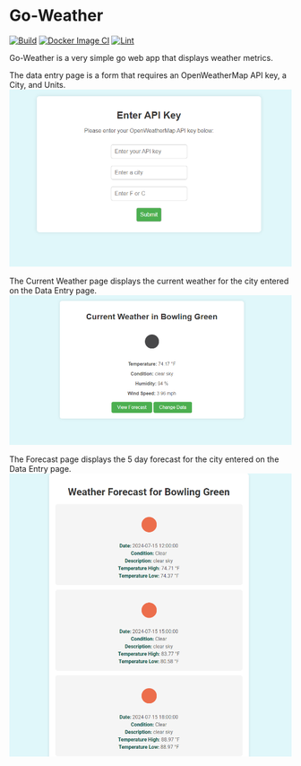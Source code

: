 # Go-Weather

[![Build](https://github.com/atmassey/go-weather/actions/workflows/build.yml/badge.svg)](https://github.com/atmassey/go-weather/actions/workflows/build.yml)
[![Docker Image CI](https://github.com/atmassey/go-weather/actions/workflows/docker-image.yml/badge.svg)](https://github.com/atmassey/go-weather/actions/workflows/docker-image.yml)
[![Lint](https://github.com/atmassey/go-weather/actions/workflows/golangci-lint.yml/badge.svg)](https://github.com/atmassey/go-weather/actions/workflows/golangci-lint.yml)

Go-Weather is a very simple go web app that displays weather metrics.

The data entry page is a form that requires an OpenWeatherMap API key, a City, and Units.
![Data Entry](https://github.com/atmassey/go-weather/blob/main/docs/data_entry.png?raw=true)

The Current Weather page displays the current weather for the city entered on the Data Entry page.
![Current Weather](https://github.com/atmassey/go-weather/blob/main/docs/current_weather.png?raw=true)

The Forecast page displays the 5 day forecast for the city entered on the Data Entry page.
![Forecast](https://github.com/atmassey/go-weather/blob/main/docs/forecast_weather.png?raw=true)
